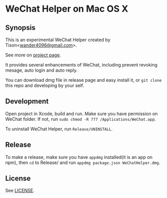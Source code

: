 # WeChat Helper on Mac OS X

## Synopsis

This is an experimental WeChat Helper created by Tison\<wander4096@gmail.com>.

See more on [project page](https://tison1.github.io/WeChatHelper).

It provides several enhancements of WeChat, including prevent revoking mesage, auto login and auto reply.

You can download dmg file in release page and easy install it, or `git clone` this repo and developing by your self.

## Development

Open project in Xcode, build and run. Make sure you have permission on WeChat folder. If not, run `sudo chmod -R 777 /Applications/WeChat.app`.

To uninstall WeChat Helper, run `Release/UNINSTALL`.

## Release

To make a release, make sure you have `appdmg` installed(it is an app on npm), then `cd` to Release/ and run `appdmg package.json WeChatHelper.dmg`.

## License

See [LICENSE](LICENSE).
